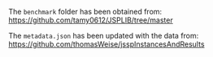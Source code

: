 The `benchmark` folder has been obtained from:
https://github.com/tamy0612/JSPLIB/tree/master

The `metadata.json` has been updated with the data from:
https://github.com/thomasWeise/jsspInstancesAndResults 
